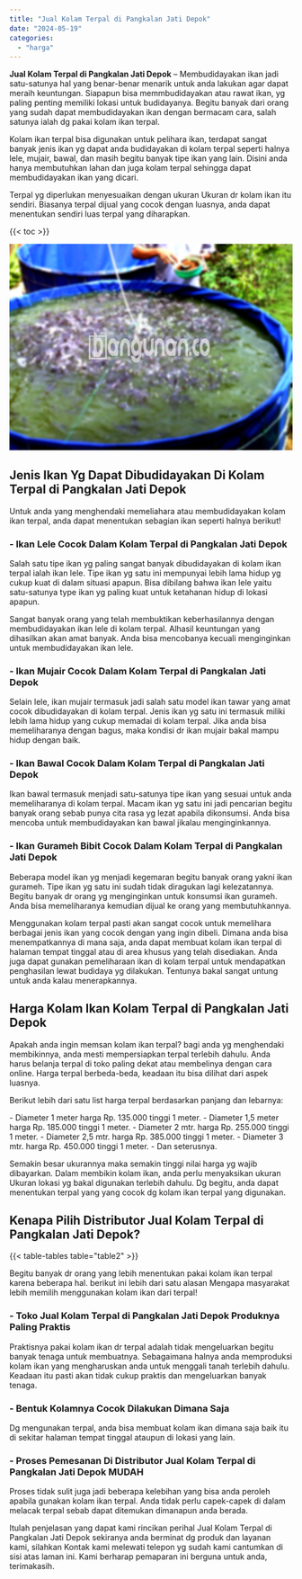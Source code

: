 ```yaml
---
title: "Jual Kolam Terpal di Pangkalan Jati Depok"
date: "2024-05-19"
categories: 
  - "harga"
---
```


**Jual Kolam Terpal di Pangkalan Jati Depok** – Membudidayakan ikan jadi satu-satunya hal yang benar-benar menarik untuk anda lakukan agar dapat meraih keuntungan. Siapapun bisa memmbudidayakan atau rawat ikan, yg paling penting memiliki lokasi untuk budidayanya. Begitu banyak dari orang yang sudah dapat membudidayakan ikan dengan bermacam cara, salah satunya ialah dg pakai kolam ikan terpal.

Kolam ikan terpal bisa digunakan untuk pelihara ikan, terdapat sangat banyak jenis ikan yg dapat anda budidayakan di kolam terpal seperti halnya lele, mujair, bawal, dan masih begitu banyak tipe ikan yang lain. Disini anda hanya membutuhkan lahan dan juga kolam terpal sehingga dapat membudidayakan ikan yang dicari.

Terpal yg diperlukan menyesuaikan dengan ukuran Ukuran dr kolam ikan itu sendiri. Biasanya terpal dijual yang cocok dengan luasnya, anda dapat menentukan sendiri luas terpal yang diharapkan.

{{< toc >}}

![Jual Kolam Terpal di Pangkalan Jati Depok](/images/jual-kolam-terpal-46.png)

## Jenis Ikan Yg Dapat Dibudidayakan Di Kolam Terpal di Pangkalan Jati Depok

Untuk anda yang menghendaki memeliahara atau membudidayakan kolam ikan terpal, anda dapat menentukan sebagian ikan seperti halnya berikut!

### \- Ikan Lele Cocok Dalam Kolam Terpal di Pangkalan Jati Depok

Salah satu tipe ikan yg paling sangat banyak dibudidayakan di kolam ikan terpal ialah ikan lele. Tipe ikan yg satu ini mempunyai lebih lama hidup yg cukup kuat di dalam situasi apapun. Bisa dibilang bahwa ikan lele yaitu satu-satunya type ikan yg paling kuat untuk ketahanan hidup di lokasi apapun.

Sangat banyak orang yang telah membuktikan keberhasilannya dengan membudidayakan ikan lele di kolam terpal. Alhasil keuntungan yang dihasilkan akan amat banyak. Anda bisa mencobanya kecuali menginginkan untuk membudidayakan ikan lele.

### \- Ikan Mujair Cocok Dalam Kolam Terpal di Pangkalan Jati Depok

Selain lele, ikan mujair termasuk jadi salah satu model ikan tawar yang amat cocok dibudidayakan di kolam terpal. Jenis ikan yg satu ini termasuk miliki lebih lama hidup yang cukup memadai di kolam terpal. Jika anda bisa memeliharanya dengan bagus, maka kondisi dr ikan mujair bakal mampu hidup dengan baik.

### \- Ikan Bawal Cocok Dalam Kolam Terpal di Pangkalan Jati Depok

Ikan bawal termasuk menjadi satu-satunya tipe ikan yang sesuai untuk anda memeliharanya di kolam terpal. Macam ikan yg satu ini jadi pencarian begitu banyak orang sebab punya cita rasa yg lezat apabila dikonsumsi. Anda bisa mencoba untuk membudidayakan kan bawal jikalau menginginkannya.

### \- Ikan Gurameh Bibit Cocok Dalam Kolam Terpal di Pangkalan Jati Depok

Beberapa model ikan yg menjadi kegemaran begitu banyak orang yakni ikan gurameh. Tipe ikan yg satu ini sudah tidak diragukan lagi kelezatannya. Begitu banyak dr orang yg menginginkan untuk konsumsi ikan gurameh. Anda bisa memeliharanya kemudian dijual ke orang yang membutuhkannya.

Menggunakan kolam terpal pasti akan sangat cocok untuk memelihara berbagai jenis ikan yang cocok dengan yang ingin dibeli. Dimana anda bisa menempatkannya di mana saja, anda dapat membuat kolam ikan terpal di halaman tempat tinggal atau di area khusus yang telah disediakan. Anda juga dapat gunakan pemeliharaan ikan di kolam terpal untuk mendapatkan penghasilan lewat budidaya yg dilakukan. Tentunya bakal sangat untung untuk anda kalau menerapkannya.

## Harga Kolam Ikan Kolam Terpal di Pangkalan Jati Depok

Apakah anda ingin memsan kolam ikan terpal? bagi anda yg menghendaki membikinnya, anda mesti mempersiapkan terpal terlebih dahulu. Anda harus belanja terpal di toko paling dekat atau membelinya dengan cara online. Harga terpal berbeda-beda, keadaan itu bisa dilihat dari aspek luasnya.

Berikut lebih dari satu list harga terpal berdasarkan panjang dan lebarnya:

\- Diameter 1 meter harga Rp. 135.000 tinggi 1 meter. - Diameter 1,5 meter harga Rp. 185.000 tinggi 1 meter. - Diameter 2 mtr. harga Rp. 255.000 tinggi 1 meter. - Diameter 2,5 mtr. harga Rp. 385.000 tinggi 1 meter. - Diameter 3 mtr. harga Rp. 450.000 tinggi 1 meter. - Dan seterusnya.

Semakin besar ukurannya maka semakin tinggi nilai harga yg wajib dibayarkan. Dalam membikin kolam ikan, anda perlu menyaksikan ukuran Ukuran lokasi yg bakal digunakan terlebih dahulu. Dg begitu, anda dapat menentukan terpal yang yang cocok dg kolam ikan terpal yang digunakan.

## Kenapa Pilih Distributor Jual Kolam Terpal di Pangkalan Jati Depok?

{{< table-tables table="table2" >}}

Begitu banyak dr orang yang lebih menentukan pakai kolam ikan terpal karena beberapa hal. berikut ini lebih dari satu alasan Mengapa masyarakat lebih memilih menggunakan kolam ikan dari terpal!

### \- Toko Jual Kolam Terpal di Pangkalan Jati Depok Produknya Paling Praktis

Praktisnya pakai kolam ikan dr terpal adalah tidak mengeluarkan begitu banyak tenaga untuk membuatnya. Sebagaimana halnya anda memproduksi kolam ikan yang mengharuskan anda untuk menggali tanah terlebih dahulu. Keadaan itu pasti akan tidak cukup praktis dan mengeluarkan banyak tenaga.

### \- Bentuk Kolamnya Cocok Dilakukan Dimana Saja

Dg mengunakan terpal, anda bisa membuat kolam ikan dimana saja baik itu di sekitar halaman tempat tinggal ataupun di lokasi yang lain.

### \- Proses Pemesanan Di Distributor Jual Kolam Terpal di Pangkalan Jati Depok MUDAH

Proses tidak sulit juga jadi beberapa kelebihan yang bisa anda peroleh apabila gunakan kolam ikan terpal. Anda tidak perlu capek-capek di dalam melacak terpal sebab dapat ditemukan dimanapun anda berada.

Itulah penjelasan yang dapat kami rincikan perihal Jual Kolam Terpal di Pangkalan Jati Depok sekiranya anda berminat dg produk dan layanan kami, silahkan Kontak kami melewati telepon yg sudah kami cantumkan di sisi atas laman ini. Kami berharap pemaparan ini berguna untuk anda, terimakasih.

